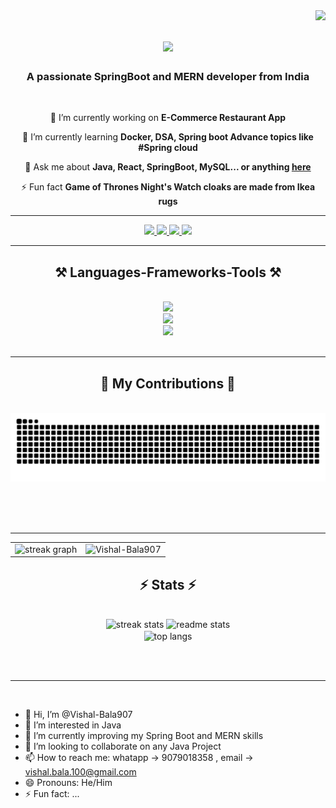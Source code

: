 <img align="right" src="https://visitor-badge.laobi.icu/badge?page_id=Vishal-Bala907.Vishal-Bala907" />

<h1 align="center">
    <img src="https://readme-typing-svg.herokuapp.com/?font=Righteous&size=35&center=true&vCenter=true&width=500&height=70&duration=4000&lines=Hi+There!+👋;+I'm+Vishal+Bala+!;" />
</h1>

<h3 align="center">A passionate SpringBoot and MERN developer from India</h3>

<br/>

<div align="center">
 
 🔭 I’m currently working on **E-Commerce Restaurant App**
 
 🌱 I’m currently learning **Docker, DSA, Spring boot Advance topics like #Spring cloud**

💬 Ask me about **Java, React, SpringBoot, MySQL... or anything [here](https://github.com/Vishal-Bala907/Vishal-Bala907/issues)**

⚡ Fun fact **Game of Thrones Night's Watch cloaks are made from Ikea rugs**

 </div>

<hr/>
  
<div align="center"> 
  <a href="mailto:vishal.bala.100@gmail.com">
    <img src="https://img.shields.io/badge/Gmail-333333?style=for-the-badge&logo=gmail&logoColor=red" />
  </a>
  <a href="https://www.linkedin.com/in/vishal-bala-4311a817a/" target="_blank">
    <img src="https://img.shields.io/badge/LinkedIn-0077B5?style=for-the-badge&logo=linkedin&logoColor=white" target="_blank" />
  </a>
  <a href="https://www.instagram.com/dev_vishalbala?igsh=MWU5eW56bmN4NGVqZg==" target="_blank">
     <img src="https://img.shields.io/badge/Instagram-E4405F?style=for-the-badge&logo=instagram&logoColor=white" target="_blank" />
    <a href="https://x.com/dev_VishalBala?t=yzzpVQE1iljmp4sCByUojQ&s=08" target="_blank">
     <img src="https://img.shields.io/badge/Twitter-1DA1F2?style=for-the-badge&logo=twitter&logoColor=white" target="_blank" />   
        </a>
</div>


 <hr/>
 
<h2 align="center">⚒️ Languages-Frameworks-Tools ⚒️</h2>
<br/>
<div align="center">
    <img src="https://skillicons.dev/icons?i=html,css,javascript,cpp,c,github,java" /><br/>
    <img src="https://skillicons.dev/icons?i=react,nodejs,express,mongodb,bootstrap,tailwind,git,spring,hibernate,docker" /><br/>
    <img src="https://skillicons.dev/icons?i=mysql,eclipse,idea,notion,vite,windows,vscode,redux" /><br>
</div>

<br/>
<hr/>
<div align="center">
  <h2>🐍 My Contributions 🐍</h2>
  <br>
  <img alt="snake eating my contributions" src="https://raw.githubusercontent.com/Vishal-Bala907/Vishal-Bala907/Vishal-Bala907-output/github-contribution-grid-snake.svg" />
  
  <br/><br/><br/>
</div>

<hr/>




<table>
  <tr>
    <td> <img src="https://streak-stats.demolab.com?user=Vishal-Bala907&locale=en&mode=daily&theme=dark&hide_border=false&border_radius=5&order=3" height="220" alt="streak graph"  /></td>
    <td><img src="https://github-profile-summary-cards.vercel.app/api/cards/repos-per-language?username=Vishal-Bala907&theme=github_dark" alt="Vishal-Bala907" /></td>
  </tr>
</table>


<h2 align="center">⚡ Stats ⚡</h2>
<br>
<div align=center>
  <img width=390 src="https://github-readme-streak-stats.vercel.app/?user=Vishal-Bala907&count_private=true&theme=react&border_radius=10" alt="streak stats"/>
  <img width=390 src="https://github-readme-stats.vercel.app/api?username=Vishal-Bala907&count_private=true&show_icons=true&theme=react&rank_icon=github&border_radius=10" alt="readme stats" />
  <br/>
  <img width=325 align="center" src="https://github-readme-stats-Vishal-Bala907.vercel.app/api/top-langs/?username=Vishal-Bala907&hide=HTML&langs_count=8&layout=compact&theme=react&border_radius=10&size_weight=0.5&count_weight=0.5&exclude_repo=github-readme-stats" alt="top langs" />
</div>

<br/><br/>

<hr/>

<br/>



- 👋 Hi, I’m @Vishal-Bala907
- 👀 I’m interested in Java
- 🌱 I’m currently improving my Spring Boot and MERN skills
- 💞️ I’m looking to collaborate on any Java Project
- 📫 How to reach me: whatapp -> 9079018358 , email -> vishal.bala.100@gmail.com
- 😄 Pronouns: He/Him
- ⚡ Fun fact: ...

<!---
Vishal-Bala907/Vishal-Bala907 is a ✨ special ✨ repository because its `README.md` (this file) appears on your GitHub profile.
You can click the Preview link to take a look at your changes.
--->
